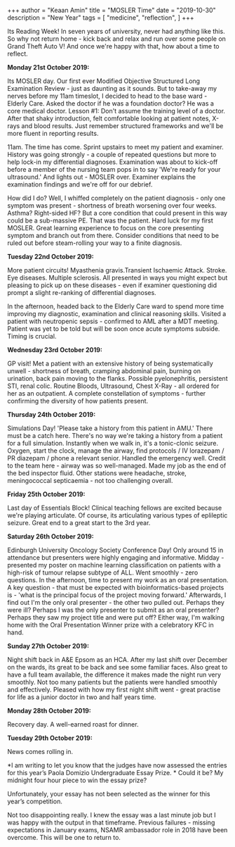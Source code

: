 +++
author = "Keaan Amin"
title = "MOSLER Time"
date = "2019-10-30"
description = "New Year"
tags = [
    "medicine",
    "reflection",
]
+++

Its Reading Week! In seven years of university, never had anything like this. So why not return home - kick back and relax and run over some people on Grand Theft Auto V! And once we're happy with that, how about a time to reflect.

**Monday 21st October 2019:**

Its MOSLER day. Our first ever Modified Objective Structured Long Examination Review - just as daunting as it sounds. But to take-away my nerves before my 11am timeslot, I decided to head to the base ward - Elderly Care. Asked the doctor if he was a foundation doctor? He was a core medical doctor. Lesson #1: Don't assume the training level of a doctor. After that shaky introduction, felt comfortable looking at patient notes, X-rays and blood results. Just remember structured frameworks and we'll be more fluent in reporting results.

11am. The time has come. Sprint upstairs to meet my patient and examiner. History was going strongly - a couple of repeated questions but more to help lock-in my differential diagnoses. Examination was about to kick-off before a member of the nursing team pops in to say 'We're ready for your ultrasound.' And lights out - MOSLER over. Examiner explains the examination findings and we're off for our debrief.

How did I do? Well, I whiffed completely on the patient diagnosis - only one symptom was present - shortness of breath worsening over four weeks. Asthma? Right-sided HF? But a core condition that could present in this way could be a sub-massive PE. That was the patient. Hard luck for my first MOSLER. Great learning experience to focus on the core presenting symptom and branch out from there. Consider conditions that need to be ruled out before steam-rolling your way to a finite diagnosis.

**Tuesday 22nd October 2019:**

More patient circuits! Myasthenia gravis.Transient Ischaemic Attack. Stroke. Eye diseases. Multiple sclerosis. All presented in ways you might expect but pleasing to pick up on these diseases - even if examiner questioning did prompt a slight re-ranking of differential diagnoses.

In the afternoon, headed back to the Elderly Care ward to spend more time improving my diagnostic, examination and clinical reasoning skills. Visited a patient with neutropenic sepsis - confirmed to AML after a MDT meeting. Patient was yet to be told but will be soon once acute symptoms subside. Timing is crucial.

**Wednesday 23rd October 2019:**

GP visit! Met a patient with an extensive history of being systematically unwell - shortness of breath, cramping abdominal pain, burning on urination, back pain moving to the flanks. Possible pyelonephritis, persistent STI, renal colic. Routine Bloods, Ultrasound, Chest X-Ray - all ordered for her as an outpatient. A complete constellation of symptoms - further confirming the diversity of how patients present.

**Thursday 24th October 2019:**

Simulations Day! 'Please take a history from this patient in AMU.' There must be a catch here. There's no way we're taking a history from a patient for a full simulation. Instantly when we walk in, it's a tonic-clonic seizure. Oxygen, start the clock, manage the airway, find protocols / IV lorazepam / PR diazepam / phone a relevant senior. Handled the emergency well. Credit to the team here - airway was so well-managed. Made my job as the end of the bed inspector fluid. Other stations were headache, stroke, meningococcal septicaemia - not too challenging overall.

**Friday 25th October 2019:**

Last day of Essentials Block! Clinical teaching fellows are excited because we're playing articulate. Of course, its articulating various types of eplileptic seizure. Great end to a great start to the 3rd year.

**Saturday 26th October 2019:**

Edinburgh University Oncology Society Conference Day! Only around 15 in attendance but presenters were highly engaging and informative. Midday - presented my poster on machine learning classification on patients with a high-risk of tumour relapse subtype of ALL. Went smoothly - zero questions. In the afternoon, time to present my work as an oral presentation. A key question - that must be expected with bioinformatics-based projects is  - 'what is the principal focus of the project moving forward.' Afterwards, I find out I'm the only oral presenter - the other two pulled out. Perhaps they were ill? Perhaps I was the only presenter to submit as an oral presenter? Perhaps they saw my project title and were put off? Either way, I'm walking home with the Oral Presentation Winner prize with a celebratory KFC in hand.

**Sunday 27th October 2019:**

Night shift back in A&E Epsom as an HCA. After my last shift over December on the wards, its great to be back and see some familiar faces. Also great to have a full team available, the difference it makes made the night run very smoothly. Not too many patients but the patients were handled smoothly and effectively. Pleased with how my first night shift went - great practise for life as a junior doctor in two and half years time.

**Monday 28th October 2019:**

Recovery day. A well-earned roast for dinner.

**Tuesday 29th October 2019:**

News comes rolling in.

*I am writing to let you know that the judges have now assessed the entries for this year’s Paola Domizio Undergraduate Essay Prize.
*
Could it be? My midnight four hour piece to win the essay prize?

Unfortunately, your essay has not been selected as the winner for this year’s competition.

Not too disappointing really. I knew the essay was a last minute job but I was happy with the output in that timeframe. Previous failures - missing expectations in January exams, NSAMR ambassador role in 2018 have been overcome. This will be one to return to.